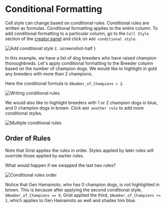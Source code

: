 Conditional Formatting
======================

Cell style can change based on conditional rules. Conditional rules are written as formulas. Conditional formatting applies to the entire column. To add conditional formatting to a particular column, go to the `Cell Style` section of the [creator panel](glossary.md#creator-panel) and click on `Add conditional style`.

*![Add conditional style](../images/columns/add-conditional-style.png)*
{: .screenshot-half }

In this example, we have a list of dog breeders who have raised champion thoroughbreds. Let's apply conditional formatting to the Breeder column based on the number of champion dogs. We would like to highlight in gold any breeders with more than 2 champions.

Here the conditional formula is `$Number_of_Champions > 2`.

![Writing conditional rules](../images/columns/first-conditional-rule.png)

We would also like to highlight breeders with 1 or 2 champion dogs in blue, and 0 champion dogs in brown. Click `Add another rule` to add more conditional styles. 

![Multiple conditional rules](../images/columns/multiple-conditional-rules.PNG)

Order of Rules
--------------

Note that Grist applies the rules in order. Styles applied by later rules will override those applied by earlier rules. 

What would happen if we swapped the last two rules? 

![Conditional rules order](../images/columns/conditional-rules-order.PNG)

Notice that Gen Hamamoto, who has 0 champion dogs, is not highlighted in brown. This is because after applying the second conditional style, `$Number_of_Champions == 0`, Grist applied the third, `$Number_of_Champions <= 2`, which applies to Gen Hamamoto as well and shades him blue. 